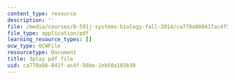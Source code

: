 ```yaml
---
content_type: resource
description: ''
file: /media/courses/8-591j-systems-biology-fall-2014/ca778a86041fac4f56be1eb50a165b30_6PxncdxIXNE.pdf
file_type: application/pdf
learning_resource_types: []
ocw_type: OCWFile
resourcetype: Document
title: 3play pdf file
uid: ca778a86-041f-ac4f-56be-1eb50a165b30
---
```

